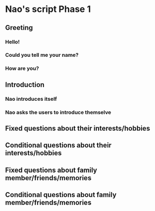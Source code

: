 # Nao's script Phase 1

## **Greeting**
### Hello! 
### Could you tell me your name?
### How are you?


## **Introduction**
### Nao introduces itself 
### Nao asks the users to introduce themselve 
## **Fixed questions about their interests/hobbies**

## **Conditional questions about their interests/hobbies**
### 

## Fixed questions about family member/friends/memories
###

## **Conditional questions about family member/friends/memories** 



